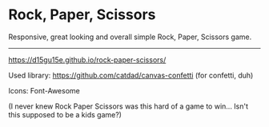 # Rock, Paper, Scissors

Responsive, great looking and overall simple Rock, Paper, Scissors game.

------------------------------------------------
https://d15gu15e.github.io/rock-paper-scissors/

Used library: https://github.com/catdad/canvas-confetti (for confetti, duh)

Icons: Font-Awesome


(I never knew Rock Paper Scissors was this hard of a game to win... Isn't this supposed to be a kids game?)
